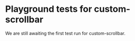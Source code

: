 # Playground tests for custom-scrollbar
We are still awaiting the first test run for custom-scrollbar.
